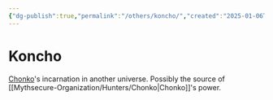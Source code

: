```yaml
---
{"dg-publish":true,"permalink":"/others/koncho/","created":"2025-01-06T23:10:46.630-05:00","updated":"2025-01-09T22:24:46.198-05:00"}
---
```




# Koncho

[Chonko](../Mythsecure-Organization/Hunters/Chonko.md)'s incarnation in another universe. Possibly the source of [[Mythsecure-Organization/Hunters/Chonko\|Chonko]]'s power.
